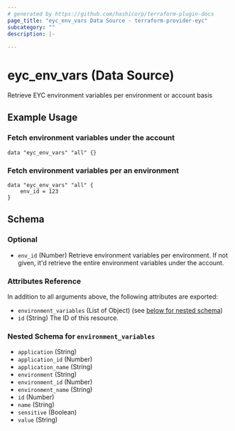 ```yaml
---
# generated by https://github.com/hashicorp/terraform-plugin-docs
page_title: "eyc_env_vars Data Source - terraform-provider-eyc"
subcategory: ""
description: |-
  
---
```


# eyc_env_vars (Data Source)

Retrieve EYC environment variables per environment or account basis

## Example Usage

### Fetch environment variables under the account

```
data "eyc_env_vars" "all" {}
```

### Fetch environment variables per an environment

```
data "eyc_env_vars" "all" {
    env_id = 123
}
```

<!-- schema generated by tfplugindocs -->
## Schema

### Optional

- `env_id` (Number) Retrieve environment variables per environment. If not given, it'd retrieve the entire environment variables under the account.

### Attributes Reference

In addition to all arguments above, the following attributes are exported:

- `environment_variables` (List of Object) (see [below for nested schema](#nestedatt--environment_variables))
- `id` (String) The ID of this resource.

<a id="nestedatt--environment_variables"></a>
### Nested Schema for `environment_variables`

- `application` (String)
- `application_id` (Number)
- `application_name` (String)
- `environment` (String)
- `environment_id` (Number)
- `environment_name` (String)
- `id` (Number)
- `name` (String)
- `sensitive` (Boolean)
- `value` (String)

